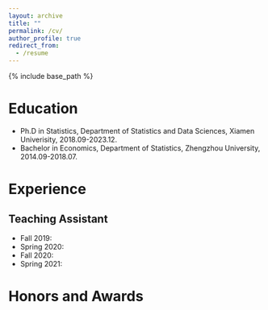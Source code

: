 ```yaml
---
layout: archive
title: ""
permalink: /cv/
author_profile: true
redirect_from:
  - /resume
---
```


{% include base_path %}

Education
======
* Ph.D in Statistics, Department of Statistics and Data Sciences, Xiamen Univerisity, 2018.09-2023.12.
* Bachelor in Economics, Department of Statistics, Zhengzhou University, 2014.09-2018.07.

Experience
======

Teaching Assistant
-----
* Fall 2019:
* Spring 2020: 
* Fall 2020: 
* Spring 2021:

Honors and Awards
======
  
